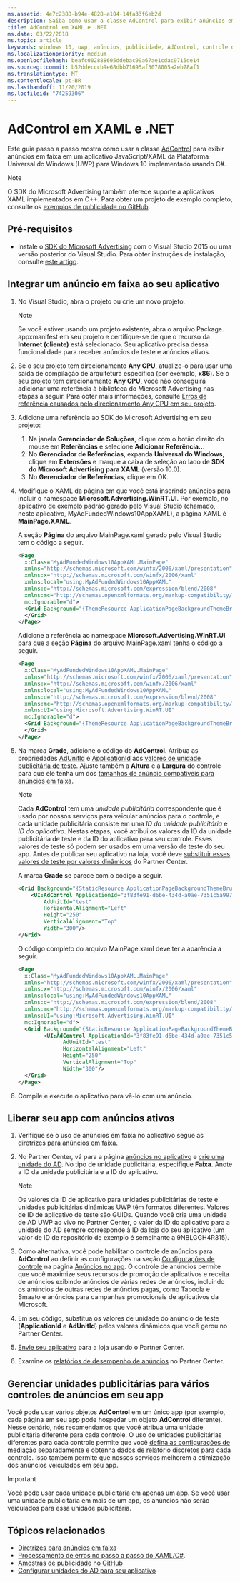 ```yaml
---
ms.assetid: 4e7c2388-b94e-4828-a104-14fa33f6eb2d
description: Saiba como usar a classe AdControl para exibir anúncios em faixa em um aplicativo XAML para Windows 10 (UWP).
title: AdControl em XAML e .NET
ms.date: 03/22/2018
ms.topic: article
keywords: windows 10, uwp, anúncios, publicidade, AdControl, controle de anúncios, XAML, .net, passo a passo
ms.localizationpriority: medium
ms.openlocfilehash: beafc002888605ddebac99a67ae1cdac9715de14
ms.sourcegitcommit: b52ddecccb9e68dbb71695af3078005a2eb78af1
ms.translationtype: MT
ms.contentlocale: pt-BR
ms.lasthandoff: 11/20/2019
ms.locfileid: "74259306"
---
```

# <a name="adcontrol-in-xaml-and-net"></a>AdControl em XAML e .NET


Este guia passo a passo mostra como usar a classe [AdControl](https://docs.microsoft.com/uwp/api/microsoft.advertising.winrt.ui.adcontrol) para exibir anúncios em faixa em um aplicativo JavaScript/XAML da Plataforma Universal do Windows (UWP) para Windows 10 implementado usando C#.

> [!NOTE]
> O SDK do Microsoft Advertising também oferece suporte a aplicativos XAML implementados em C++. Para obter um projeto de exemplo completo, consulte os [exemplos de publicidade no GitHub](https://github.com/Microsoft/Windows-universal-samples/tree/master/Samples/Advertising).

## <a name="prerequisites"></a>Pré-requisitos

* Instale o [SDK do Microsoft Advertising](https://marketplace.visualstudio.com/items?itemName=AdMediator.MicrosoftAdvertisingSDK) com o Visual Studio 2015 ou uma versão posterior do Visual Studio. Para obter instruções de instalação, consulte [este artigo](install-the-microsoft-advertising-libraries.md).

## <a name="integrate-a-banner-ad-into-your-app"></a>Integrar um anúncio em faixa ao seu aplicativo

1. No Visual Studio, abra o projeto ou crie um novo projeto.

    > [!NOTE]
    > Se você estiver usando um projeto existente, abra o arquivo Package. appxmanifest em seu projeto e certifique-se de que o recurso da **Internet (cliente)** está selecionado. Seu aplicativo precisa dessa funcionalidade para receber anúncios de teste e anúncios ativos.

2. Se o seu projeto tem direcionamento **Any CPU**, atualize-o para usar uma saída de compilação de arquitetura específica (por exemplo, **x86**). Se o seu projeto tem direcionamento **Any CPU**, você não conseguirá adicionar uma referência à biblioteca do Microsoft Advertising nas etapas a seguir. Para obter mais informações, consulte [Erros de referência causados pelo direcionamento Any CPU em seu projeto](known-issues-for-the-advertising-libraries.md#reference_errors).

3. Adicione uma referência ao SDK do Microsoft Advertising em seu projeto:

    1. Na janela **Gerenciador de Soluções**, clique com o botão direito do mouse em **Referências** e selecione **Adicionar Referência...**
    2.  No **Gerenciador de Referências**, expanda **Universal do Windows**, clique em **Extensões** e marque a caixa de seleção ao lado de **SDK do Microsoft Advertising para XAML** (versão 10.0).
    3.  No **Gerenciador de Referências**, clique em OK.

4.  Modifique o XAML da página em que você está inserindo anúncios para incluir o namespace **Microsoft.Advertising.WinRT.UI**. Por exemplo, no aplicativo de exemplo padrão gerado pelo Visual Studio (chamado, neste aplicativo, MyAdFundedWindows10AppXAML), a página XAML é **MainPage.XAML**.

    A seção **Página** do arquivo MainPage.xaml gerado pelo Visual Studio tem o código a seguir.

    ``` xml
    <Page
      x:Class="MyAdFundedWindows10AppXAML.MainPage"
      xmlns="http://schemas.microsoft.com/winfx/2006/xaml/presentation"
      xmlns:x="http://schemas.microsoft.com/winfx/2006/xaml"
      xmlns:local="using:MyAdFundedWindows10AppXAML"
      xmlns:d="http://schemas.microsoft.com/expression/blend/2008"
      xmlns:mc="http://schemas.openxmlformats.org/markup-compatibility/2006"
      mc:Ignorable="d">
      <Grid Background="{ThemeResource ApplicationPageBackgroundThemeBrush}">
      </Grid>
    </Page>
    ```

    Adicione a referência ao namespace **Microsoft.Advertising.WinRT.UI** para que a seção **Página** do arquivo MainPage.xaml tenha o código a seguir.

    ``` xml
    <Page
      x:Class="MyAdFundedWindows10AppXAML.MainPage"
      xmlns="http://schemas.microsoft.com/winfx/2006/xaml/presentation"
      xmlns:x="http://schemas.microsoft.com/winfx/2006/xaml"
      xmlns:local="using:MyAdFundedWindows10AppXAML"
      xmlns:d="http://schemas.microsoft.com/expression/blend/2008"
      xmlns:mc="http://schemas.openxmlformats.org/markup-compatibility/2006"
      xmlns:UI="using:Microsoft.Advertising.WinRT.UI"
      mc:Ignorable="d">
      <Grid Background="{ThemeResource ApplicationPageBackgroundThemeBrush}">
      </Grid>
    </Page>
    ```

5. Na marca **Grade**, adicione o código do **AdControl**. Atribua as propriedades [AdUnitId](https://docs.microsoft.com/uwp/api/microsoft.advertising.winrt.ui.adcontrol.adunitid) e [ApplicationId](https://docs.microsoft.com/uwp/api/microsoft.advertising.winrt.ui.adcontrol.applicationid) aos [valores de unidade publicitária de teste](set-up-ad-units-in-your-app.md#test-ad-units). Ajuste também a **Altura** e a **Largura** do controle para que ele tenha um dos [tamanhos de anúncio compatíveis para anúncios em faixa](supported-ad-sizes-for-banner-ads.md).

    > [!NOTE]
    > Cada **AdControl** tem uma *unidade publicitária* correspondente que é usado por nossos serviços para veicular anúncios para o controle, e cada unidade publicitária consiste em uma *ID da unidade publicitária* e *ID do aplicativo*. Nestas etapas, você atribui os valores da ID da unidade publicitária de teste e da ID do aplicativo para seu controle. Esses valores de teste só podem ser usados em uma versão de teste do seu app. Antes de publicar seu aplicativo na loja, você deve [substituir esses valores de teste por valores dinâmicos](#release) do Partner Center.

    A marca **Grade** se parece com o código a seguir.

    ``` xml
    <Grid Background="{StaticResource ApplicationPageBackgroundThemeBrush}">
        <UI:AdControl ApplicationId="3f83fe91-d6be-434d-a0ae-7351c5a997f1"
            AdUnitId="test"
            HorizontalAlignment="Left"
            Height="250"
            VerticalAlignment="Top"
            Width="300"/>
    </Grid>
    ```

    O código completo do arquivo MainPage.xaml deve ter a aparência a seguir.

    ``` xml
    <Page
      x:Class="MyAdFundedWindows10AppXAML.MainPage"
      xmlns="http://schemas.microsoft.com/winfx/2006/xaml/presentation"
      xmlns:x="http://schemas.microsoft.com/winfx/2006/xaml"
      xmlns:local="using:MyAdFundedWindows10AppXAML"
      xmlns:d="http://schemas.microsoft.com/expression/blend/2008"
      xmlns:mc="http://schemas.openxmlformats.org/markup-compatibility/2006"
      xmlns:UI="using:Microsoft.Advertising.WinRT.UI"
      mc:Ignorable="d">
      <Grid Background="{StaticResource ApplicationPageBackgroundThemeBrush}">
            <UI:AdControl ApplicationId="3f83fe91-d6be-434d-a0ae-7351c5a997f1"
                  AdUnitId="test"
                  HorizontalAlignment="Left"
                  Height="250"
                  VerticalAlignment="Top"
                  Width="300"/>
      </Grid>
    </Page>
    ```

6.  Compile e execute o aplicativo para vê-lo com um anúncio.

<span id="release" />

## <a name="release-your-app-with-live-ads"></a>Liberar seu app com anúncios ativos

1. Verifique se o uso de anúncios em faixa no aplicativo segue as [diretrizes para anúncios em faixa](ui-and-user-experience-guidelines.md#guidelines-for-banner-ads).

2.  No Partner Center, vá para a página [anúncios no aplicativo](../publish/in-app-ads.md) e [crie uma unidade do AD](set-up-ad-units-in-your-app.md#live-ad-units). No tipo de unidade publicitária, especifique **Faixa**. Anote a ID da unidade publicitária e a ID do aplicativo.
    > [!NOTE]
    > Os valores da ID de aplicativo para unidades publicitárias de teste e unidades publicitárias dinâmicas UWP têm formatos diferentes. Valores de ID de aplicativo de teste são GUIDs. Quando você cria uma unidade de AD UWP ao vivo no Partner Center, o valor da ID do aplicativo para a unidade do AD sempre corresponde à ID da loja do seu aplicativo (um valor de ID de repositório de exemplo é semelhante a 9NBLGGH4R315).

3. Como alternativa, você pode habilitar o controle de anúncios para **AdControl** ao definir as configurações na seção [Configurações de controle](../publish/in-app-ads.md#mediation) na página [Anúncios no app](../publish/in-app-ads.md). O controle de anúncios permite que você maximize seus recursos de promoção de aplicativos e receita de anúncios exibindo anúncios de várias redes de anúncios, incluindo os anúncios de outras redes de anúncios pagas, como Taboola e Smaato e anúncios para campanhas promocionais de aplicativos da Microsoft.

4.  Em seu código, substitua os valores de unidade do anúncio de teste (**ApplicationId** e **AdUnitId**) pelos valores dinâmicos que você gerou no Partner Center.

5.  [Envie seu aplicativo](../publish/app-submissions.md) para a loja usando o Partner Center.

6.  Examine os [relatórios de desempenho de anúncios](../publish/advertising-performance-report.md) no Partner Center.

<span id="manage" />

## <a name="manage-ad-units-for-multiple-ad-controls-in-your-app"></a>Gerenciar unidades publicitárias para vários controles de anúncios em seu app

Você pode usar vários objetos **AdControl** em um único app (por exemplo, cada página em seu app pode hospedar um objeto **AdControl** diferente). Nesse cenário, nós recomendamos que você atribua uma unidade publicitária diferente para cada controle. O uso de unidades publicitárias diferentes para cada controle permite que você [defina as configurações de mediação](../publish/in-app-ads.md#mediation) separadamente e obtenha [dados de relatório](../publish/advertising-performance-report.md) discretos para cada controle. Isso também permite que nossos serviços melhorem a otimização dos anúncios veiculados em seu app.

> [!IMPORTANT]
> Você pode usar cada unidade publicitária em apenas um app. Se você usar uma unidade publicitária em mais de um app, os anúncios não serão veiculados para essa unidade publicitária.

## <a name="related-topics"></a>Tópicos relacionados

* [Diretrizes para anúncios em faixa](ui-and-user-experience-guidelines.md#guidelines-for-banner-ads)
* [Processamento de erros no passo a passo do XAML/C#](error-handling-in-xamlc-walkthrough.md).
* [Amostras de publicidade no GitHub](https://github.com/Microsoft/Windows-universal-samples/tree/master/Samples/Advertising)
* [Configurar unidades do AD para seu aplicativo](set-up-ad-units-in-your-app.md)
